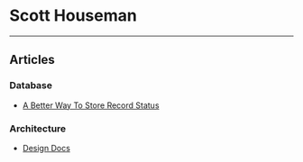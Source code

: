 # Scott Houseman
---
## Articles
### Database
- [A Better Way To Store Record Status](./articles/better-way-store-record-status.md)
### Architecture
- [Design Docs](./articles/design-docs.md)

